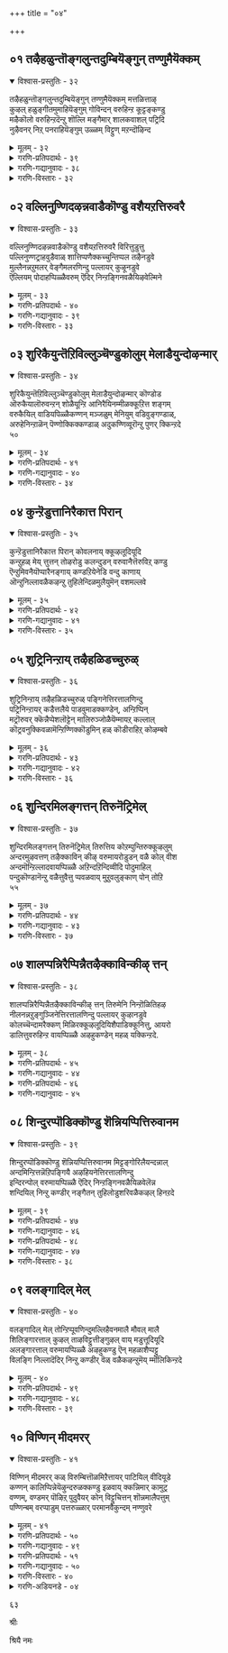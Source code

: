 +++
title = "०४"

+++

## ०१  तऴैहळुन्तॊङ्गलुन्तदुम्बियॆङ्गुन् तण्णुमैयॆक्कम्

<details open><summary>विश्वास-प्रस्तुतिः - ३२</summary>

तऴैहळुन्तॊङ्गलुन्तदुम्बियॆङ्गुन् तण्णुमैयॆक्कम् मत्तळित्ताऴ्  
कुऴल् हळुङ्गीतमुमाहियॆङ्गुम् गोविन्दन् वरुहिन्ऱ कूट्टङ्कण्डु  
मऴैकॊलो वरुहिन्ऱदॆन्ऱु शॊल्लि मङ्गैमार् शालकवाशल् पट्रिदि  
नुऴैवनर् निऱ् पनराहियॆङ्गुम् उळ्ळम् विट्टुण् मऱन्दॊऴिन्द
</details>

<details><summary>मूलम् - ३२</summary>

तऴैहळुन्तॊङ्गलुन्तदुम्बियॆङ्गुन् तण्णुमैयॆक्कम् मत्तळित्ताऴ्  
कुऴल् हळुङ्गीतमुमाहियॆङ्गुम् गोविन्दन् वरुहिन्ऱ कूट्टङ्कण्डु  
मऴैकॊलो वरुहिन्ऱदॆन्ऱु शॊल्लि मङ्गैमार् शालकवाशल् पट्रिदि  
नुऴैवनर् निऱ् पनराहियॆङ्गुम् उळ्ळम् विट्टुण् मऱन्दॊऴिन्द
</details>

<details><summary>गरणि-प्रतिपदार्थः - ३९</summary>

तऴैहळुम्=हसिरु तोरणगळू, तॊङ्गुलुम्=तूगु कुच्चुगळू, ऎङ्गुम्=ऎल्लॆल्लियू, तदुम्बि=तुम्बि, तण्णुमै=मुरजू, ऎक्कम्=एकनादवू,मत्तळि=मद्दळॆयू, ताऴ्=ताळवू, पीलि=कॊम्बुकहळॆगळू, कुऴल् हळुम्=कॊळलुगळू, गीतमुम्=सङ्गीतवू, ऎङ्गुम्=ऎल्लॆडॆगळल्लियू, आहि=तुम्बिकॊण्डु\(अवुगळॊडनॆ\), गोविन्दन्=गोविन्दनाद श्रीकृष्णनु, वरुहिन्ऱ=बरुत्तिरुव, कूट्टम्=समूहवन्नु, कण्डु=नोडि, मङ्गैमार्=गोकुलद युवतियरु, मऴैकॊल् ओ= मळॆय मोडविरबहुदे, वरुहिन्ऱदु=बरुत्तिरुवुदु, ऎन्ऱु=ऎन्दु, शॊल्लि=हेळिकॊळ्ळुत्ता, शालकम् वाशल्=किटकियन्नू बागिलन्न्य्, पट्रि=हिडिदुकॊण्डु, \(अवुगळ मूलकवे\) नुऴैवनर्=नुग्गि हॊरबरुववरू, निऱ्पनर्=निन्तुकॊळ्ळुववरू, आहि=नॆरॆदु इरुववरागि, उळ्ळम्=मनस्सन्नु, विट्टु=हरियगॊट्टु, उण्=ऊटवन्नु, मऱन्दु=मरॆतुबिट्टु, ऒळिन्दनरे=अळिदवरन्तॆ इद्दरु.
</details>

<details><summary>गरणि-गद्यानुवादः - ३८</summary>

४७
</details>

<details><summary>गरणि-विस्तारः - ३२</summary>

हसिरु तोरणगळू, तूगु कुच्चुगळू ऎल्लॆल्लियू तुम्बिरुत्ता मुरजू, एकनादवू, मद्दळॆयू, ताळवू, कॊम्बुकहळॆगळू, कॊळलुगळू, हाडुगळू ऎल्लॆडॆयू तुम्बिकॊण्डु, अवुगळॊडनॆ गोविन्दनाद श्रीकृष्णनु बरुत्तिरुव समूहवन्नु गोकुलद युवतियरु नोडि मळॆयमोड बरुत्तिरबहुदे ऎन्दु हेळिकॊळ्ळुत्ता किटकियन्नो बागिलन्नो आधारमाडिकॊण्डु नुग्गि हॊरबरुववरू निन्तुकॊळ्ळुववरू ऎल्लॆल्लियू नॆरॆदु इरुववरागि तम्म मनस्सन्नु\(अत्त\) हरियगॊट्टु, ऊटवन्नु मरॆतुबिट्टु अळिदवरन्तॆ इद्दरु.\(१\)

अन्दु, इडिय गोकुलवन्ने तळिरु तोरणगळिन्दलू, तूगुकुच्चुगळिन्दलू अलङ्करिसलागित्तु. दॊड्ड कूट नॆरॆदित्तु. कूटदल्लि हाडुववरु, मुरजु मद्दळॆ बारिसुववरु, ताळगळन्नु तट्टुववरु, एकनाद कॊळलुगळन्नु नुडिसुववरु, कॊम्बुकहळॆगळन्नु हिडिदु जनर उत्साहवन्नुकॆरळिसुववरु ऎल्लरू नॆरॆदिद्दरु. आ उत्साहि समूहद नडुवॆ लङ्कृतनागि मॆरॆयुत्ता कृष्णनु बरुत्तिद्दानॆ. गोकुलद युवतियरु ई दॊड्ड कूटवन्नू अदर नडुवॆ बालकृष्णनन्नू कण्डु भ्रमिसिदरु. “इदेनिदु? इष्टु गद्दल? इष्टु कोलाहल? मळॆय मोडवे धरॆगॆ इळिदु बरुत्तिरबहुदे?” हीगॆ तम्म तम्मॊळगे हेळिकॊळ्ळुत्ता, कॆलवरु किटकिगळ मूलक, मत्तॆ कॆलवरु बागिलुगळ मूलक नुग्गि हॊरबन्दरु. मत्तॆ कॆलवरु हॊरगॆ निन्तु नोडतॊडगिदरु. हीगॆ, गोकुलदल्लि ऎल्लि नोडिदरू ई युवतियरे. अवर मनस्सॆल्ला कृष्णनल्लि कीलिसित्तु. तम्म सुत्तण जगत्तन्ने अवरु मरॆतरु. तम्मन्नॆ अवरु मरॆतरु. हसिवु बायारिकॆमुन्तादवुगळन्नुमरॆतरु. हीगॆ, ऎल्लवन्नू मरॆतु, कृष्णनिगॆ तम्म आत्मसमर्पण माडि, अळिदवरन्तॆ इद्दरु आ गोपियरु.

हिन्दिन तिरुमॊऴियल्लि हेळिदन्तॆ, कृष्णन हुट्टिदहब्ब इन्नु एळे दिनगळु\! आद्दरिन्द अवनुकरुगळन्नु मेयिसलु होगबारदॆन्दू, अन्दिनिन्द अवनु अलङ्कारगळन्नु माडिकॊण्डु गोकुलदल्लिये आनन्दवागि तिरुगाडुत्तिरबेकॆन्दू यशोदॆ अवनिगॆ हेळिद्दळु. अदन्नु नडसुत्तिद्दारो-कृष्णनू अवन जॊतॆगॆ इतररू?

कृष्णनू कार्मुगिलिन बण्णवुळ्ळवनु. आदरू तेजोवन्त, आकर्षक;मनमोहक. अवनिरुव कडॆगळल्लॆल्ला ताळ, एळ, कॊम्बु, कहळॆ, नृत्य, गीतगळिगॆ कॊरतॆयुण्टे? अवन सङ्गड इरुववर सन्तोषक्कॆ ऎणॆयुण्टे?

४८
</details>

## ०२  वल्लिनुण्णिदऴन्नवाडैकॊण्डु वशैयऱत्तिरुवरै

<details open><summary>विश्वास-प्रस्तुतिः - ३३</summary>

वल्लिनुण्णिदऴन्नवाडैकॊण्डु वशैयऱत्तिरुवरै विरित्तुडुत्तु  
पल्लिनुण्णट्राहवुडैवाळ् शात्तिप्पणैक्कच्चुन्तिप्पल तऴैनडुवे  
मुल्लैनन्नऱुमलर् वेङ्गैमलरणिन्दु पल्लायर् कुऴूनडुवे  
ऎल्लियम् पोदाहप्पिळ्ळैवरुम् ऎदिर् निन्ऱङ्गिनवळैयिऴवेल्मिने
</details>

<details><summary>मूलम् - ३३</summary>

वल्लिनुण्णिदऴन्नवाडैकॊण्डु वशैयऱत्तिरुवरै विरित्तुडुत्तु  
पल्लिनुण्णट्राहवुडैवाळ् शात्तिप्पणैक्कच्चुन्तिप्पल तऴैनडुवे  
मुल्लैनन्नऱुमलर् वेङ्गैमलरणिन्दु पल्लायर् कुऴूनडुवे  
ऎल्लियम् पोदाहप्पिळ्ळैवरुम् ऎदिर् निन्ऱङ्गिनवळैयिऴवेल्मिने
</details>

<details><summary>गरणि-प्रतिपदार्थः - ४०</summary>

वल्लि=बळ्ळिय, नुण्=नयवाद, इदऴ्=ऎलॆय,अन्न=हागॆ इरुव, आडै=वस्त्रवन्नु, कॊण्डु=तन्दु, वशै=मज्जॆयिन्द, अऱ=तुम्बिकॊण्डु इरुव, तिरुवरै=पवित्रवाद नडुविगॆ, विरित्तु=बिडिसिदन्तॆ \(सडिलवागि\) उडुत्तु=उट्टुकॊण्डु, पल्लि=हल्लिय, नुण्=नुणुपाद, पट्रु=हिडितद, आह=हागॆ, उडै=उडुगॆय\(सण्ण\) वाळ्=कत्तियन्नु, शात्ति=धरिसिकॊण्डु, पणै=विशालवाद\(अगलवाद\), कच्चु=नडुकट्टन्नु, उन्दि=कट्टिकॊण्डु, पल=हलवु, तऴै=ऎलॆगळ \(नविलुगरिगळ\) नडुवे=नडुवॆ, नल् =उत्तमवाद, नऱु=परिमळभरितवाद, मुल्लैमलर्=मल्लिगॆ हू, वेङ्गैमलर्=हूवन्नु, अणिन्दु=धरिसिकॊण्डु, पल्=अनेक, आयर्=गोवळर, कुऴूम्=कूटद, नडुवे=नडुवॆ, ऎल्लि=सञ्जॆय, अम्=सुन्दरवाद, पोदु=समयदल्लि, आह=हागॆये, पिळ्ळै=मगनु\(कृष्णनु\), वरुम्=बरुवनु, ऎदिर्=\(अवन\)ऎदुरागि\), निन्ऱु=निन्तु, अङ्गु=अल्लि, इनम्=गोवळर वंशवॆल्ल, वळै=शङ्खगळन्नु, इऴवेल् मिन्=इळिसदन्तॆ ध्वनिमाडिरि.
</details>

<details><summary>गरणि-गद्यानुवादः - ३९</summary>

बळ्ळिय कोमलवाद नुणुपाद लॆलॆय हागॆ इरुव पट्टुवस्त्रवन्नु मज्जॆ तुम्बिरुव पवित्रवाद नडुविगॆ सडिलवागि उट्टु, हल्लिय
</details>

<details><summary>गरणि-विस्तारः - ३३</summary>

४९

नुणुपाद हिडितद हागॆ सण्ण कत्तियन्नु धरिसि, अगलवाद नडुकट्टन्नु कट्टिकॊण्डु, हलवु नविलुगरिगळ नडुवॆ, उत्तमवाद परिमळभरितवाद मल्लिगॆ हूवन्नु हूवन्नू धरिसिकॊण्डु , अनेक गोवळर कूटद नडुवॆ, सञ्जॆय सुन्दर समयदल्लि\(नन्न\) मगनु \(कृष्णनु\) बरुवनु. गोवळर वंशवॆल्ल अवन ऎदुरागि निन्तु, अल्लि, शङ्खगळन्नु इळिसदन्तॆ ध्वनिमाडिरि.\(२\)

बालकृष्णन ऒन्दु वर्णनॆय चित्र इल्लिदॆ- अवनु उट्टिरुव पट्टुवस्त्र बहुमृदु, बहु नुणुपु. बळ्ळिय कोमलवाद चुगुरॆलॆय नुणुपिनन्थाद्दु. नडुविगॆ बिगिदिरुवुदु अगलवाद नडुकट्टु. उट्टिरुव बट्टॆगॆ हॊन्दिकॊळ्ळुवन्थाद्दु. सॊण्टदल्लि अदक्कॆ ऒन्दु कत्ति. हल्लि हेगॆ अति नुणुपाद जगदल्लू भद्रवागि हिडिदुनिन्तिरुवुदो हागॆ नुणुपाद वस्त्रगळ नडुवॆ अदु. तलॆगूदलिगॆ सुन्दरवाद नविलुगरिगळु. कत्तिनल्लि परिमळभरितवाद मल्लिगॆ हूवू वेङ्गैहूवू सेरिसि जोडिसिकट्टिरुव आकर्षकवाद हार. अवन सुत्तमुत्त अवन ऒडनाडिगळु-गोवळ बालकर समूह. हीगॆ, कृष्णनु सिङ्गरिसिकॊण्डु सञ्जॆय सुन्दर समयदल्लि गोकुलद बीदिगळल्लि मॆरवणिगॆ बरुत्तानॆ. इडिय गोवळ कुलवे अवनन्नु ऎदुरुगॊळ्ळबेकु. गण्डसरु तम्म कैशङ्खगळन्नु कॆळक्कॆ इळिसदन्तॆ ध्वनिमाडि अवनन्नु बरमाडिकॊळ्ळबेकु. हॆङ्गसरु तावु तॊट्टिरुव कैबळॆगळु हॊळॆयुत्तिरुवन्तॆ, अवक्कॆ अपायबरदन्तॆ कैगळन्नु मेलक्कॆत्ति जयकार माडुत्ता अवनन्नु बरमाडिकॊळ्ळबेकु.
</details>

## ०३  शुरिकैयुन्तॆऱिविल्लुञ्चॆण्डुकोलुम् मेलाडैयुन्दोऴन्मार्

<details open><summary>विश्वास-प्रस्तुतिः - ३४</summary>

शुरिकैयुन्तॆऱिविल्लुञ्चॆण्डुकोलुम् मेलाडैयुन्दोऴन्मार् कॊण्डोड  
ऒरुकैयालॊरुवन्ऱन् शोळैयून्ऱि आनिरैयिनम्मीळक्कूऱित्त शङ्गम्  
वरुकैयिल् वाडियपिळ्ळैकण्णन् मञ्जळुम् मेनियुम् वडिवुङ्गण्डाळ्,  
अरुहेनिन्ऱाळॆन् पॆण्णोक्किक्कण्डाळ् अदुकण्णिव्वूरॊन्ऱु पुणर् क्किन्ऱदे  
५०
</details>

<details><summary>मूलम् - ३४</summary>

शुरिकैयुन्तॆऱिविल्लुञ्चॆण्डुकोलुम् मेलाडैयुन्दोऴन्मार् कॊण्डोड  
ऒरुकैयालॊरुवन्ऱन् शोळैयून्ऱि आनिरैयिनम्मीळक्कूऱित्त शङ्गम्  
वरुकैयिल् वाडियपिळ्ळैकण्णन् मञ्जळुम् मेनियुम् वडिवुङ्गण्डाळ्,  
अरुहेनिन्ऱाळॆन् पॆण्णोक्किक्कण्डाळ् अदुकण्णिव्वूरॊन्ऱु पुणर् क्किन्ऱदे  
५०
</details>

<details><summary>गरणि-प्रतिपदार्थः - ४१</summary>

शुरिगैयुम्=\(सुरिगॆयन्नू\) सण्ण कत्तियन्नू, तॆऱि विल्लुम्= बॆरळुगळिन्द बिडुव बिल्लन्न्य्, चॆण्डुकोलुम्=चॆण्डुकोलन्नू, मेलाडैयुम्=मेलुहॊदिकॆयन्नू, तोऴन्मार्=\(कृष्णन\) गोवळ गॆळॆयरु, कॊण्डु=तॆगॆदुकॊण्डु, ओड=ओडिबरलु, ऒरुकैयाल्=ऒन्दु कैयल्लि, ऒरुवन् तन्=ऒब्बन, तोळै=तोळन्नु, ऊन्ऱॊ=आसरॆयागि माडिकॊण्डु, आ=दनगळ, निरै=हिन्तिरुगि, कुऱित्त=बरुवुदक्कागि, शङ्गम्=शङ्खवन्नु\(हिडिदुकॊण्डु\), वरुकैयिल्=हिन्तिरुगि बरुवुदरल्लि, वाडिय=बाडिद, पिळ्ळै=मगनाद, कण्णन्=श्रीकृष्ण किशोरन, मञ्जळुम्=अरिसिनमयवाद, मेनियुम्=देहवन्नू, वडिवुम्=रूपवन्नू, अदर शोभॆयन्नू, अरुहे=पक्कदल्लिये, निन्ऱु=निन्तुकॊण्डु, ऎन् पॆण्=नन्न मगळु, कण्डाळ्=नोडिदळु, नोक्कि-गमनिसि, कण्डाळ्=\(मत्तॆ\)नोडिदळु, अदुकण्डु=अदन्नु नोडि, इ-ऊर्=ई ऊरिन\(गोकुलद\)वरु, ऒन्ऱु=ऒन्दु, पुणर् क्किन्ऱदे=इल्लद कतॆयन्नु कट्टि हरडुत्तिरुवरल्लवे\!
</details>

<details><summary>गरणि-गद्यानुवादः - ४०</summary>

सण्णकत्तियन्नू, बॆरळुगळिन्द बिडुव बिल्लन्नू, चॆण्डुकोलन्नू, मेलुहॊदिकॆयन्नू कृष्णन गोवळ गॆळॆयरु तॆगॆदुकॊण्डु ओडिबरलु, ऒब्बन तोळन्नु आसरॆयागि माडिकॊण्डु दनगळ सालुगळ कूटवु हिन्तिरुगि बरुवुदक्कागि शङ्खवन्नु हिडिदु ऊदुत्ता, हिन्तिरुगि बरुवुदरल्लि बाडिद मगनाद श्रीकृष्णकिशोरन अरिसिनमयवाद देहवन्नू अवयवगळ शोभॆयन्नू मग्गुलल्लिये निन्तुकॊण्डु नन्न मगळु नोडिदळु. मत्तॆ अदन्ने गमनिसि नोडिदळु. अदन्नु नोडिद ई ऊरिन \(गोकुलद\) ऒन्दु इल्लद कतॆयन्नु कट्टि हरडुववरल्लवे?\(३\)
</details>

<details><summary>गरणि-विस्तारः - ३४</summary>

सुरिगॆ कत्ति, आटद बिल्लु, चॆण्डुकोलु, मेलुहॊदिकॆ- इवुगळन्नॆल्ला कृष्णन गॆळॆयराद गोवळ बालकरु तॆगॆदुकॊण्डु मुन्दुगडॆ ओडिबन्दरु. दनगळ मन्दॆयन्नु हिन्तिरुगिसुवुदक्कागि बळसुव शङ्खवन्नु ऒब्ब गोवळनु ऊदिदनु. कृष्णनन्नु स्वागतिसुवुदक्को ऎन्नुवन्तॆ, हिन्दॆये कृष्ण. अवन मुख बाडित्तु, आदरॆ, अवन दिव्यदेहकान्ति कुन्दिरलिल्ल. ऒब्बळ गोवळ् अकन्यॆदारिय मग्गुलल्ले निन्तिद्दळु. कृष्णन अरिसिन तुम्बिद देहवन्नू, अवयवगळ

५१ 

शोभॆयन्नू नोडिदळु. अवळु अदन्नु मत्तॆ नोडबेकॆन्निसिरबेकु.नोडिदळु; गमनिसि नोडिदळु. गोकुलद जन अदन्नु कण्डरु. सरि अवरिगॆ अष्टे साकायितु. अवळन्नु कुरितु ऒन्दु सुळ्ळु कतॆ कट्टिदरु. मानव स्वभाव ऎष्टु कॆट्टद्दु\! नडॆदद्दन्नु नडॆद हागॆ हेळुवुदर बदलागि इल्लद विषयगळन्नु ऊहिसिकॊण्डु सल्लद आरोपगळन्नु हॊरिसुवुदु ऎन्थ असाधु कार्य\!
</details>

## ०४  कुन्ऱॆडुत्तानिरैकात्त पिरान्

<details open><summary>विश्वास-प्रस्तुतिः - ३५</summary>

कुन्ऱॆडुत्तानिरैकात्त पिरान् कोवलनाय् क्कूऴलूदियूदि  
कन्ऱुहळ् मेय् त्तुत्तन् तोऴरोडु कलन्दुडन् वरुवानैत्तॆरुविऱ् कण्डु  
ऎन्ऱुमिवनैयॊप्पारैनङ्गाय् कण्डऱियेनेडि वन्दु काणाय्  
ऒन्ऱुनिल्लावळैकऴन्ऱु तुहिलेन्दिळमुलैयुमॆन् वशमल्लवे
</details>

<details><summary>मूलम् - ३५</summary>

कुन्ऱॆडुत्तानिरैकात्त पिरान् कोवलनाय् क्कूऴलूदियूदि  
कन्ऱुहळ् मेय् त्तुत्तन् तोऴरोडु कलन्दुडन् वरुवानैत्तॆरुविऱ् कण्डु  
ऎन्ऱुमिवनैयॊप्पारैनङ्गाय् कण्डऱियेनेडि वन्दु काणाय्  
ऒन्ऱुनिल्लावळैकऴन्ऱु तुहिलेन्दिळमुलैयुमॆन् वशमल्लवे
</details>

<details><summary>गरणि-प्रतिपदार्थः - ४२</summary>

कुन्ऱु=पर्वतवन्नु, ऎडुत्तु=ऎत्तिहिडिदु, आनिरै=आकळ मन्दॆयन्नु, कात्त=रक्षिसिद, पिरान्=\(उपकारियाद\)भगवन्तनु, कोवलनाय्=गोवळनागि, कुऴल्=कॊळलन्नु, ऊदियूदि=मेलिन्द मेलॆ नुडिसि, कन्ऱुहळ्=करुगळन्नु, मेय् त्तु=मेयिसि, तन्=तन्न, तोऴरोडु=गॆळॆयरॊडनॆ, कलन्दु=कलॆतु, उडन्=जॊतॆयल्लि, वरुवानै=बरुत्तिरुववनन्नु, तॆरुविल्=बीदियल्लि, कण्डु=नोडि, एडि=एने, नङ्गाय्=साध्वीमणिये, वन्दु=बन्दु, काणाय्=नोडे, इवनै=इवनन्नु, ऒप्पारै=होलुववरन्नु, ऎन्ऱुम्=यावत्तू, कण्डु=नोडि अऱियेन्=अरियॆनु, एन्द=उट्ट, तुहिल्=उडुगॆयु, कऴन्ऱु=कळचि होगुत्तिदॆ, वळै=बळॆगळु, ऒन्ऱुम्=ऒन्दू, निल्ला=निल्लुवुदिल्ल, इळ=ऎळॆय, मुलै=स्तनगळु, ऎन्=नन्न, वशम्=स्वाधीन, अल्लवे=अल्लवे अल्ल.
</details>

<details><summary>गरणि-गद्यानुवादः - ४१</summary>

५२
</details>

<details><summary>गरणि-विस्तारः - ३५</summary>

पर्वतवन्नु ऎत्तिहिडिदु दनगळ समूहवन्नु रक्षिसिद भगवन्तनु गोवळनागि कॊळलन्नु मेलिन्द मेलॆ नुडिसि, करुगळन्नु मेयिसि, तन्न गॆळॆयरॊडनॆ कलॆतु अवर जॊतॆयल्लि बरुत्तिरुववनन्नु बीदियल्लि कण्डु, एने साध्विये, बन्दु नोडे; इवनन्नु होलुववरन्नु ऎन्दॆन्दिगू नोडि अरियॆनु. उट्टिरुव उडुगॆ कळचुत्तिदॆ. बळॆगळु ऒन्दू निल्लवु. ऎळॆय स्तनगळु नन्न स्वाधीनदल्लिल्लवल्ला.\(४\)

बालकृष्नन हिरिमॆयन्नू अवन अनुपम सौन्दर्यद परिणामवन्नू इल्लि विवरिसलागिदॆ. देवेन्द्रन कडुकोपक्कॆ तुत्तागि इडिय गोकुलवे नाशवागुव परिस्थिति अदु. तनगॆ गोवळरिन्द पूजॆ सल्ललिल्लवॆन्दु देवेन्द्रनु एळुदिनगळ काल एकप्रकारवागि कल्लुमळॆयन्नु गोकुलद मेलॆ सुरिसिद. आदरॆ, भगवन्त गोकुलदल्लि गोवळर नडुवॆ गोवळनागि अवतरिसिद्दरिन्द, आ गोवळरन्नू दनकरुगळन्नू रक्षिसिद. गोवर्धन गिरियन्ने ऎत्तिहिडिदु, अदर आसरॆयल्लि गोकुलवन्नु कापाडिद. गोवळनाद मेलॆ अवरिगॆ प्रियवॆन्निसिद कॊळलन्नु नुडिसि उत्साहवन्नू आनन्दवन्नू अवरल्लि हरडिद. बालकनाद्दरिन्द करुगळन्नु मेयिसुत्ता, गोवळबालकर नडुवॆ इद्दु, अवरॊन्दिगॆ कलॆतु मलॆतु, आटवाडि, आडिसि, सन्तोषदिन्द मनॆगॆ हिन्तिरुगुत्तिद्द. अवन ऒन्दॊन्दु कॆलसदल्लू ऒन्दॊन्दु वैशिष्ट्यवे. ऒन्दु हिरिमॆये\!

इन्नु, अवन अनुपम सौन्दर्यदपरिणाम- गोकुलद ऒब्ब युवति ऒन्दु सञ्जॆ बालकृष्णनु अवन गॆळॆयरॊडनॆ हितिरुगुत्तिरुवाग कण्डळु. अवन असदृश सौन्दर्यक्कॆ मारुहोदळु. तन्न गॆळतियन्नु कूगि करॆदु, तन्न आन्तर्यदल्लि नडॆयुत्तिद्द विकारगळन्नॆल्ला अवळल्लि तोडिकॊण्डळु- “ऎलॆ सखि, बेग बन्दु नोडे\! इवनिगॆ समनाद सुन्दरनन्नुनानु कण्डिल्ल, केळिल्ल, अरितिल्ल. ननगॆ विचित्र अनुभवगळागुत्तिवॆ” ऎन्दु तनगॆ आग आगुवुदन्नॆल्ला आत्मीयवागि हेळिकॊण्डळु. इब्बरू कुलीन युवतियरु.इब्बरू साध्विगळु. आदरेनु, स्त्रीसहजवाद कॆलवु अनुभवगळिन्द अवरु हेगॆ दूरवादारु?

भगवन्तनन्नु “साक्षान्मन्मथमन्मथः”ऎन्दु वर्णिसलागिदॆ. अवनिगॆ साटियन्नु ऎल्लिन्द तरुवुदु?

५३
</details>

## ०५  शुट्रिनिन्ऱाय् तऴैहळिडच्चुरुळ्

<details open><summary>विश्वास-प्रस्तुतिः - ३६</summary>

शुट्रिनिन्ऱाय् तऴैहळिडच्चुरुळ् पङ्गिनेत्तिरत्तालणिन्दु  
पट्रिनिन्ऱायर् कडैत्तलैये पाडवुमाडक्कण्डेन्, अन्ऱिप्पिन्  
मट्रॊरुवर् क्कॆन्नैप्पेशलॊट्टेन् मालिरुञ्जोळैयॆम्मायऱ् कल्लाल्  
कॊट्रवनुक्किवळामॆन्ऱिण्णिक्कॊडुमिन् हळ् कॊडीराहिऱ् कोऴम्बवे
</details>

<details><summary>मूलम् - ३६</summary>

शुट्रिनिन्ऱाय् तऴैहळिडच्चुरुळ् पङ्गिनेत्तिरत्तालणिन्दु  
पट्रिनिन्ऱायर् कडैत्तलैये पाडवुमाडक्कण्डेन्, अन्ऱिप्पिन्  
मट्रॊरुवर् क्कॆन्नैप्पेशलॊट्टेन् मालिरुञ्जोळैयॆम्मायऱ् कल्लाल्  
कॊट्रवनुक्किवळामॆन्ऱिण्णिक्कॊडुमिन् हळ् कॊडीराहिऱ् कोऴम्बवे
</details>

<details><summary>गरणि-प्रतिपदार्थः - ४३</summary>

शुट्रि=सुत्तिकॊण्डु, निन्ऱु=निन्तिरुव, आयर् हळ्=गोवळ बालकरु, तऴैहळ्=नविलुगरिय बीसणिगॆगळन्नु, इड=हिडिदु, शुरुळ्=सुरुळिगॊण्डिरुव, पङ्गि=कुरुळन्नु, नेत्तिरत्ताल्=नविलिन कण्णुगळिन्द, अणिन्दु=अलङ्करिसि, पट्रि=आश्रयिसि, निन्ऱ=निन्तिरुव, आयर्=गोवळर, कडैत्तलैये=कूटवे \(तलॆबागिलल्ले\), पाडवुम्=हाडुवुदन्नू, आडवुम्=कुणिदाडुत्तिरुवुदन्नू, कण्डेन्=नोडिदॆनु, पिन्=अनन्तर, अन्ऱि=अवनिगल्लदॆ, मालिरुञ्जोलै=मालिरुञ्जोळै ऎम्बल्लि नॆलसिरुव,ऎम्=नम्म\(नन्न\), मायऱ् कु=मोहकनिगॆ, अल्लाल्=अल्लदॆ, मट्रु=बेरॆ, ऒरुवर् क्कू=यारॊब्बनिगू, ऎन्नै=नन्न मदुवॆय, पेशल्=मातनाडुवुदन्नु, ऒट्टेन्=सहिसलारॆ, कॊट्रवनुक्कू=आ विजयशालियाद स्वामिगॆ, इवळ्=इवळु, आम्=तक्कवळु, ऎन्ऱु=ऎन्दु, ऎण्णि=योचिसि\(तीर्मानिसि\), कॊडुमिन् हळ्=कॊट्टु बिडिरि, कॊडीर्=हागॆ कॊडदे आहिल्=होदिरो, कोऴम्बवे=कडुसङ्कटवे.
</details>

<details><summary>गरणि-गद्यानुवादः - ४२</summary>

\(बालकृष्णन\)सुत्तमुत्त निन्तिरुव गोवळबालकरु नविलुगरिय बीसणिगॆगळन्नु हिडिदु, \(अवन\) सुरुळिकॊण्डिरुव तलॆगूदलन्नु नविलुगरिय कण्णुगळिन्द अलङ्करिसि, \(अवनन्नु\)आश्रयिसि निन्तिरुव गोवळर कूटवे तलॆबागिलल्ले हाडुवुदन्नू कुणिदाडुवुदन्नू कन्दॆनु. अनन्तर, अवनिगल्लदॆ मालिरुञ्जोलियल्लि नॆलॆसिरुव नम्म मोहकनिगॆ\)बेरॆ यारॊब्बनिगू नन्न मदुवॆय मातनाडुवुदन्नु सहिसलारॆनु. विजयशालियाद आ स्वामिगे इवळु तक्कवळु ऎन्दु तीर्मानिसि कॊट्टुबिडिरि. हागॆ कॊददे होदिरो कडुसङ्कटवे\!\(५\)
</details>

<details><summary>गरणि-विस्तारः - ३६</summary>

५४

गोकुलद कन्यॆयॊब्बळु हेळुत्ताळॆ- “नानु कण्डॆ, गोवळ बालकरु कृष्णन सुत्तमुत्तलू नविलुगरिय बीसणिगॆगळन्नु हिडिदिद्दरु. अवन गुङ्गुरु कुरुळन्नु नविलुकण्णुगळिन्द अलङ्करिसिद्दरु. अवनन्नु आश्रयिसि बरुत्तिद्द गोवळर दॊड्डकूटवे तलॆबागिलल्लि परवशवागिबिट्टित्तु. अवरॆल्ल हाडुत्तिद्दरु; कुणिदाडुत्तिद्दरु. अवर आनन्दक्कॆ पारवे इल्ल ऎन्नुवन्तॆ. हीगॆ गोवळर नडुवॆ, वैभवदिन्द कृष्णनु बरुत्तिरुवुदन्नु ना कण्डॆ. आ क्षणवे निर्धरिसिदॆ- अवने ननगॆ पति ऎन्दु”. आ गोपकन्यॆ कृष्णनन्नु मनसार वरिसिदळु. अनन्तर अवळ तन्दॆतायिगळु, बन्धुवर्गदवरु अवळ मदुवॆय मातन्नु ऎत्तिकॊण्डाग “विजयियाद आ स्वामिगल्लदॆ बेरॊब्बनिगॆ नन्नन्नु कॊडुवुदॆम्ब मातन्नु कूड नानु सहिसलारॆ”, ऎन्नुत्तारॆ. यार हॆसरन्नु हेळिदरू अवळिगॆ आगदु, अवळु तन्न तन्दॆ तायिगळिगॆ पेचन्नु तप्पिस्वुदक्कागि तन्न मनोनिश्चितवन्नु अवरिगॆ ऒडॆदु हेळिबिडुत्ताळॆ” आ मोहक स्वामिगॊब्बनिगे इवळु तक्कवळु ऎन्दु निर्धरिसि कॊट्टूबिडि.” ऒन्दु वेळॆ अवरु हागॆ माडदिद्दरॆ? हुडुगिय मातन्नु अलक्षिसिदरॆ? अदर परिणामवन्नू तन्न अन्तिमनिर्धारवन्नू अवरिगॆ अवळु बिडिसि हेळुत्ताळॆ- “हागॆ कॊडदे होदिरो, कडु सङ्कटवे”. हिरियरॆम्ब अभिमानदिन्द नन्न मनोभीष्टवन्नु नडसिकॊडदन्तॆ, यारिगो ऒब्बनिगॆ नीवेनादरू कट्टिदरॆ, अदर परिणाम निमगॆ कडुसङ्कटवे. जोकॆ-ऎन्दु अन्तिम ऎच्चरिकॆ कॊडुत्ताळॆ.

ऎन्थ अनन्यप्रेम\! ऎन्थ निश्चल प्रेम\! भक्तन प्रेमवू हीगॆये इरबेकल्लवे?
</details>

## ०६  शुन्दिरमिलङ्गत्तन् तिरुनॆट्रिमेल्

<details open><summary>विश्वास-प्रस्तुतिः - ३७</summary>

शुन्दिरमिलङ्गत्तन् तिरुनॆट्रिमेल् तिरुत्तिय कोऱम्पुन्तिरुक्कूऴलुम्  
अन्दरमुऴवत्तण् तऴैक्काविन् कीऴ् वरुमायरोडुडन् वळै कोल् वीश  
अन्दमॊन्ऱिल्लादवायप्पिळ्ळै अऱिन्दऱिन्दिव्वीदि पोदुमाहिल्  
पन्दुकॊण्डानॆन्ऱु वळैत्तुवैत्तु प्पवळवाय् मुऱुवलुङ्काण् पोन् तोऱि  
५५
</details>

<details><summary>मूलम् - ३७</summary>

शुन्दिरमिलङ्गत्तन् तिरुनॆट्रिमेल् तिरुत्तिय कोऱम्पुन्तिरुक्कूऴलुम्  
अन्दरमुऴवत्तण् तऴैक्काविन् कीऴ् वरुमायरोडुडन् वळै कोल् वीश  
अन्दमॊन्ऱिल्लादवायप्पिळ्ळै अऱिन्दऱिन्दिव्वीदि पोदुमाहिल्  
पन्दुकॊण्डानॆन्ऱु वळैत्तुवैत्तु प्पवळवाय् मुऱुवलुङ्काण् पोन् तोऱि  
५५
</details>

<details><summary>गरणि-प्रतिपदार्थः - ४४</summary>

तोऴि=गॆळतिये, तन्=तन्न\(अवन\), तिरुनॆट्रिमेल्=पवित्रवाद हणॆयमेलॆ, तिरुत्तिय-तिद्दिद, शिन्दुरम्=सिन्धूरद तिलकवू, कोऱम् पुम्=तिलकद बॊट्टू, तिरुक्कुऴलुम्=सुन्दरवाद कुरुळू, इलङ्ग=बॆळगुत्तिरलु, अन्दरम्=नडुविन प्रदेशदल्लॆल्ला, मुऴवम्=भेरि,मुरजु, मद्दळॆ मुन्ताद ताळवाद्यगळ शब्द तुम्बिरलु, तऴै=नविलुगरिय, तण्=तम्पाद, काविन्=कॊडॆगळ, कीऴ्=कॆळगडॆ, वरुम्=बरुत्तिरुव, आयरोडु=गोवळ बालकरॊडनॆ, उडन्=कूडिकॊण्डु, वळैकोल्=\(बग्गिद कोलुगळन्नु\) बळॆकोलन्नु, वीश=बीसुत्तिरलु, अन्दम्=अन्दवु\(अलङ्कारवु\), ऒन्ऱु=स्वल्पवू, इल्लाद=इल्लदन्थ, आयप्पिळ्ळै=गोवळ बालकनु, अऱिन्दु=तिळिदू तिळिदू, इव्वीदि=ई दारियल्लि, पोदु माहिल्=होगुवुदादरॆ, पन्दुकॊण्डान्=\(नम्म\)चॆण्डन्नु तॆगॆदुकॊण्डुबिट्ट, ऎन्ऱु=ऎन्दु, वळैत्तुवैत्तु=\(दूरन्नु\) बॆळॆसिबिट्टु, पवळवाय्=हवळद बायिय, मुऱुवलुम्=मुगुळ्नगॆयन्नु, काण् बोन्=नोडोण.
</details>

<details><summary>गरणि-गद्यानुवादः - ४३</summary>

गॆळतिये, तन्न\(अवन\)मिरुगुव हणॆयमेलॆ तिद्दिद सिन्धूरद तिलकवू तिलकद बॊट्टू, सुन्दरवाद कुरुळू, बॆळगुत्तिरलु, नडुवॆ इरुव कडॆयॆल्ला ताळवाद्यगळ शब्द तुम्बिरलु, नविलुगरिय तम्पाद कॊडॆगळ कॆळगॆ बरुत्तिरुव गोवळ बालकरॊडनॆ कूडिकॊण्डु बळॆकोलन्नू बीसुत्तिरलु, अन्द\(अलङ्कार\)वॊन्दू इल्लद गोवळ बालकनु\(कृष्णनु\) तिळिदू तिळिदू ई बीदियल्लि होगुववनादरॆ, “नम्म चॆण्डन्नुतॆगॆदुकॊण्डुबिट्ट”ऎन्दु दूरन्नु बॆळसि, \(अवन\) हवळद बायिय मुगुळ्नगॆयन्नु नोडोण.\(६\)
</details>

<details><summary>गरणि-विस्तारः - ३७</summary>

इब्बरु गोपकन्यॆयरु. आप्त सखियरु. इब्बरिगू कृष्णनल्लि गाढवाद व्यामोह. अवरल्लि ऒब्बळु इन्नॊब्बळिगॆ गुट्टागि हेळुत्ताळॆ- “अको नोडे, कृष्ण बरुत्तिरुवुदु. अवन हणॆयल्लि तिद्दिद सिन्धूरद तिलकविदॆ. अदर नडुवॆ तिलकद बॊट्टिदॆ. कुरुळु सुन्दरवागि हरडिकॊण्डिदॆ. बेरॆ याव रीतियल्लि अलङ्कार माडिकॊळ्ळदिद्दरू सह अवनॆष्टु मनमोहकनगैद्दानॆ नोडिदॆया? अवन सुत्तमुत्त गोपबालकरिद्दारॆ. अवरु नविलुगरिय कॊडॆगळन्नु

५६

हिडिदु बरुत्तिद्दारॆ. अल्लदॆ, कॆलवरु बळॆकोलु आटवाडुत्ता बरुत्तिद्दारॆ. कृष्ण नम्म प्रिय. अवनिगॆ नम्म मनोगतवेनॆम्बुदु गॊत्तु. नावु तण्टॆ माडुव जन ऎम्बुदु अवनिगॆ गॊत्तु. दूरुव जन ऎम्बुदू गॊत्तु. अवनिगॆ नावु प्रियरू ऎम्बुदू गॊत्तु. हीगॆ, तिळिदू तिळिदू अवनु ई बीदियल्लि बरुवुदादरॆ, नावु ऒन्दु उपाय हूडोण. “नम्म चॆण्डन्नु कित्तुकॊण्ड”ऎन्दु दॊड्ड कूगु ऎब्बिसि, अवन अति मधुरवाद मन्दहासवन्नू कटाक्षवीक्षणॆयन्नू नम्मत्त सॆळॆयोण, सखि.”

हेगादरू माडि, भगवन्त कुडिनोटवन्नू मुगुळ्नगॆयन्नू तन्न कडॆगॆ बरमाडिकॊळ्ळुव भक्तने धन्य\!
</details>

## ०७  शालप्पन्निरैप्पिन्नैतऴैक्काविन्कीऴ् त्तन्

<details open><summary>विश्वास-प्रस्तुतिः - ३८</summary>

शालप्पन्निरैप्पिन्नैतऴैक्काविन्कीऴ् त्तन् तिरुमेनि निन्ऱॊळितिहऴ  
नीलनन्नऱुङ्गुञ्जिनेत्तिरत्तालणिन्दु पल्लायर् कुऴानडुवे  
कोलच्चॆन्दामरैक्कण् मिळिरक्कूऴलूदियिशैपाडिक्कूनित्तु, आयरो  
डालित्तुवरुहिन्ऱ वायप्पिळ्ळै अऴहुकण्डेन् महळ् यक्किन्ऱदे.
</details>

<details><summary>मूलम् - ३८</summary>

शालप्पन्निरैप्पिन्नैतऴैक्काविन्कीऴ् त्तन् तिरुमेनि निन्ऱॊळितिहऴ  
नीलनन्नऱुङ्गुञ्जिनेत्तिरत्तालणिन्दु पल्लायर् कुऴानडुवे  
कोलच्चॆन्दामरैक्कण् मिळिरक्कूऴलूदियिशैपाडिक्कूनित्तु, आयरो  
डालित्तुवरुहिन्ऱ वायप्पिळ्ळै अऴहुकण्डेन् महळ् यक्किन्ऱदे.
</details>

<details><summary>गरणि-प्रतिपदार्थः - ४५</summary>

शाल=बहळ, पल=हलवु, निरै=हसुगळ मन्दॆगळ, पिन्नै=हिन्दुगडॆ, तऴै=नविलुगरिय, काविन्=नॆरळिन, कीऴ्=कॆळगॆ, तन्=तन्न, तिरुमेनि=दिव्यमुखवु, ऒळि=कान्तियन्नु, तिहऴ=बण्णद, नल्=ऒळ्ळॆय, नऱु=परिमळतुम्बिद, कुञ्जि=तलॆगूदलु\(कुडुमि\), नेत्तिरत्ताल्=नविलुकण्णुगळिन्द, अणिन्दु=अलङ्करिसिकॊण्डु, पल्=बहुसङ्ख्यॆय, आयर्=गोपबालकर, कुऴाम्=कूटद, नडुवे=नडूवॆ, कोलम्=सुन्दरवाद, शॆन्दामरै=कॆन्दावरॆयन्थ, कण्=कण्णु, मिळिर=हॊळॆयुत्तिरलु, कुऴल्=कॊळलन्नु, ऊदि=ऊदि, इशै=हाडु, पाडि=हाडि, कुनितु=\(बग्गि\)कुणिदाडि, आयरोडु=गोपबालरॊडनॆ, आलित्तु=सम्भ्रमिसि\(सन्तोषिसि\), वरुहिन्ऱ=बरुत्तिरुव
</details>

<details><summary>गरणि-गद्यानुवादः - ४४</summary>

५७
</details>

<details><summary>गरणि-प्रतिपदार्थः - ४६</summary>

आयर् पिळ्ळै=नन्दगोपन मगन, अऴहु=अन्दवन्नु, ऎन्=नन्न, महळ्=मगळु, कण्डु=कण्डवळागि, अयर् क्किन्ऱदु=बसवळिदिद्दाळॆ.
</details>

<details><summary>गरणि-गद्यानुवादः - ४५</summary>

अनेकानेक हसुगळ मन्दॆगळ हिन्दॆ, नविलुगरिय कॊडॆगळ नॆळलल्लि तन्न दिव्यमुखद कान्तियन्नु बॆळगिसुव हागॆ निन्तिरुव, नीलियबण्णद ऒळ्ळॆय परिमळतुम्बिद तलॆगूदलन्नु नविलिन कण्णुगळिन्द अलङ्करिसिकॊण्डिरुव, बहुमन्दि गोपबालर कूटद नडुवॆ अन्दवाद कॆन्दावरॆ ऎसळिनन्थ कण्णुगळन्नु हॊळपिसुत्ता, कॊळलन्नु ऊदुत्ता, हाडनु हाडुत्ता बग्गि कुणिदाडुत्ता गोपबालरॊडनॆ सम्भ्रमिसि बरुत्तिरुव नन्दगोपकुमारन दिव्यसौन्दर्यवन्नु नोडिदवळागि नन्न मगळु बसवळिदिद्दाळॆ.\(७\)
</details>

## ०८  शिन्दुरप्पॊडिक्कॊण्डु शॆन्नियप्पित्तिरुवानम

<details open><summary>विश्वास-प्रस्तुतिः - ३९</summary>

शिन्दुरप्पॊडिक्कॊण्डु शॆन्नियप्पित्तिरुवानम मिट्टङ्गोरिलैयन्दन्नाल्  
अन्दमिन्ऱित्तन्नॆऱिपङ्गियै अऴहियनेत्तिरत्तालणिन्दु  
इन्दिरन्पोल् वरुमायप्पिळ्ळै ऎदिर् निन्ऱङ्गिनवळैयिळवेलॆन्न  
शन्दियिल् निन्ऱु कण्डीर् नङ्गैतन् तुहिलोडुशरिवळैकऴल् हिनऱदे
</details>

<details><summary>मूलम् - ३९</summary>

शिन्दुरप्पॊडिक्कॊण्डु शॆन्नियप्पित्तिरुवानम मिट्टङ्गोरिलैयन्दन्नाल्  
अन्दमिन्ऱित्तन्नॆऱिपङ्गियै अऴहियनेत्तिरत्तालणिन्दु  
इन्दिरन्पोल् वरुमायप्पिळ्ळै ऎदिर् निन्ऱङ्गिनवळैयिळवेलॆन्न  
शन्दियिल् निन्ऱु कण्डीर् नङ्गैतन् तुहिलोडुशरिवळैकऴल् हिनऱदे
</details>

<details><summary>गरणि-प्रतिपदार्थः - ४७</summary>

शिन्दुरप्पॊडि=सिन्धूरद पुडियन्नु, शॆन्नि=नडुनॆत्तिगॆ, अप्पि=हच्चिकॊण्डु, अङ्गु=अल्लि, ओर्=ऒन्दु, इलै तन्नाल्=ऎलॆयिन्द, तिरुनामम्=पवित्रवाद नामवन्नु, इट्टु=हणॆयमेलॆ इट्टुकॊण्डु, नॆऱि=गुङ्गुरु, पङ्गियै=तलॆगूदलन्नु, अऴहिय=सॊगसाद, नेत्तिरत्ताल्=नविलु कण्णुगळिन्द, अन्दरम्=अन्तर, इन्ऱि=इल्लदन्तॆ, अणिन्दु=शृङ्गरिसिकॊण्डु, इन्दिरन् पोल्=देवेन्द्रनन्तॆ, वरुम्=बरुव, आयप्पिळ्ळै=गोपबालनिगॆ, ऎदिर्=ऎदुरागि
</details>

<details><summary>गरणि-गद्यानुवादः - ४६</summary>

५८
</details>

<details><summary>गरणि-प्रतिपदार्थः - ४८</summary>

अङ्गु=अल्लि\(अवनु बरुव मार्गदल्लि\), निन्ऱु=निन्तुकॊण्डु, वळै इनम्=कैबळॆगळन्नॆल्ला, इऴवेल्=कळॆदुकॊळ्ळबेड, ऎन्न=ऎन्नलु, नङ्गै=हुडुगियु, शन्दियिल्=अवनु बरुव बीदियल्लि, निन्ऱु=निन्तुकॊण्डु, तन्=तन्न, तुहिलोडु=सीरॆयॊडनॆ, शरिवळै=कैबळॆगळन्नू, कऴल् हिन्ऱदे=सडिलमाडिकॊण्डु बिडुवळल्ला.
</details>

<details><summary>गरणि-गद्यानुवादः - ४७</summary>

सिन्धूरद पुडियन्नु नडुनॆत्तिगॆ हच्चिकॊण्डु, अल्लिऒन्दु ऎलॆयिन्द हणॆगॆ नामवन्निट्टुकॊण्डु, गुङ्गुरु तलॆगूदलन्नु नविलुकण्णुगळिन्द अन्तरवे इल्लद हागॆ शृङ्गरिसिकॊण्डु, देवेन्द्रनन्तॆ बरुव गोपबालनॊगॆ ऎदुरागि, अवनु बरुव मार्गदल्लि निन्तुकॊण्डु कैबळॆगळन्नॆल्ल कळॆदुकॊळ्ळबेड ऎन्दु हेळिदरू सह हुडुगियु अवनु बरुव सन्दियल्ले निन्तुकॊण्डु तन्न सीरॆयन्नूकैबळॆगळन्नू सडिलमाडिकॊळ्ळुवळल्ला\!\(८\)
</details>

<details><summary>गरणि-विस्तारः - ३८</summary>

कृष्णनु ऎन्थ मनमोहकनॆम्बुदु गोकुलदवरिगॆल्ला गॊत्तु. अदरल्लू स्त्रीयरिगॆ इदु मनवरिकॆयाद विषय. “तन्न मगळु कृष्णनु शृङ्गरिसिकॊण्डु बरुव दारियल्लि अवनिगॆ ऎदुरागि निन्तिद्दू अवनल्लि अनुरक्तळागि, अवनु आळ् कैबळॆगळन्नॆल्ला अवळ कैगळिन्द कळचिकॊण्डु होदरू सह तिळियदन्तॆ परवशळागि निन्तिबिडबहुदु. आद्दरिन्द अवळिगॆ मुन्नॆच्चरिकॆ कॊडुवुदु हित”ऎन्दुकॊण्डु ऒब्ब तायि तन्न मगळिगॆ हेळुत्ताळॆ- “जोकॆ, अवनु बरुव दारियल्लि अवनिगॆ ऎदुरागि निन्तरबेड. आमेलॆ, कैबळॆगळु होदवु ऎन्नबेड”. आदरेनु? “हुडुगियु अवनु बरुव सन्दियल्ले, अवनिगॆ ऎदुरागिये निन्तळल्ला\! अवळ सीरॆयन्नू कैबळॆगळन्नू सडिलमाडिकॊण्डळल्ला\!” ऎन्दु परितपिसुत्ताळॆ-आ तायि. कृष्णन इन्द्रजाल अन्थाद्दु\!

५९
</details>

## ०९  वलङ्गादिल् मेल्

<details open><summary>विश्वास-प्रस्तुतिः - ४०</summary>

वलङ्गादिल् मेल् तोन्ऱिप्पूवणिन्दुमल्लिहैवनमालै मौवल् मालै  
शिलिङ्गारत्ताल् कुऴल् ताऴविट्टुत्तीङ्गुऴल् वाय् मडुत्तूदियूदि  
अलङ्गारत्ताल् वरुमायप्पिळ्ळै अऴहुकण्डु ऎन् महळाशैप्पट्टु  
विलङ्गि निल्लादॆदिर् निन्ऱु कण्डीर् वॆळ् वळैकऴन्ऱुमॆय् म्मॊलिकिन्ऱदे
</details>

<details><summary>मूलम् - ४०</summary>

वलङ्गादिल् मेल् तोन्ऱिप्पूवणिन्दुमल्लिहैवनमालै मौवल् मालै  
शिलिङ्गारत्ताल् कुऴल् ताऴविट्टुत्तीङ्गुऴल् वाय् मडुत्तूदियूदि  
अलङ्गारत्ताल् वरुमायप्पिळ्ळै अऴहुकण्डु ऎन् महळाशैप्पट्टु  
विलङ्गि निल्लादॆदिर् निन्ऱु कण्डीर् वॆळ् वळैकऴन्ऱुमॆय् म्मॊलिकिन्ऱदे
</details>

<details><summary>गरणि-प्रतिपदार्थः - ४९</summary>

वलङ्कादिल्=बलकिवियल्लि, मेल्=उत्तमवाद, तोन्ऱिप्पू=कन्नैदिलॆ हूवन्नू, वनम्=काडिन, मल्लिहै मालै=मल्लिगॆ हारवन्नू, मौवम् मालै=जाजिहूविन हारवन्नू, अणिन्दु=धरिसिकॊण्डु, शिलिङ्गारत्ताल्=अन्दवागि, कुऴल्=तलॆगूदलन्नु, ताऴविट्टु=इळियबिट्टु, तीम्=मधुरवाद, कुऴल्=कॊळलन्नु, वाय्=बायिगॆ, मडुत्तु=हच्चि, ऊदि ऊदि=ऊदिकॊण्डु, अलङ्कारत्ताल्=अलङ्कारगळॊन्दिगॆ, वरुम्=बरुव, आयर् पिळ्ळै=गोपबालन, अऴहु=सौन्दर्यवन्नु, ऎन्=नन्न, महळ्=मगळु, कण्डु=नोडिदवळे, आशैप्पट्टु=\(अवनल्लि\)मोहगॊण्डु, विलङ्गि=सरिदु, निल्लादु=निल्लदॆये, ऎदिर्=ऎदुरागिये, निन्ऱु=निन्तुकॊण्डु, वॆळ् वळै=\(तन्न\)शङ्खद कैबळॆगळन्नू, कऴन्ऱु=सडिलमाडिकॊण्डु,मॆय्=मैयन्नू, मॆलिहिन्ऱदे=नलुगिसिकॊण्डळल्ला.
</details>

<details><summary>गरणि-गद्यानुवादः - ४८</summary>

बलगिवियल्लि उत्तमवाद कन्नैदिलॆ हूवन्नु तॊट्टु, कुत्तिगॆयल्लि काडुमल्लिगॆ हारवन्नु काडुजाजि हारवन्नू धरिसिकॊण्डु, तलॆगूदलन्नु अन्दवागि इळिय बिट्टु, मधुरवाद कॊळलन्नु तुटिगॆ हच्चि ऊदि ऊदि अलङ्कारगळॊन्दिगॆ बरुत्तिरुव नन्दगोपबालन सौन्दर्यवन्नु नन्न मगळु नोडिदवळे अवनल्लि मोहगॊण्डु, सरिदु निल्लदॆये, ऎदुरागिये निम्तुकॊण्डु, \(तन्न\)शङ्खद कैबळॆगळन्नू सडिलमाडिकॊण्डु, \(तन्न\) मैयन्नू नलिगिसिकॊण्डळल्ला\!\(९\)
</details>

<details><summary>गरणि-विस्तारः - ३९</summary>

एळू,ऎण्टु, ऒम्बत्तनॆय पाशुरगळल्लि कृष्नन अनुपम सौन्दर्यवन्नू, अवनन्नु कण्ड गोपकन्यॆयर व्यामोहवन्नू अदर परिणामवाद अवर नडतॆयन्नू सुन्दरवागि सहजवागि विवरिसि हेळलागिदॆ. तन्न परिसरक्कॆ तक्कन्तॆ कृष्णनु अत्यन्त स्वाभाविकवागि अलङ्करिसिकॊण्डिद्दानॆ. “अन्दविल्लदवनादरू” ऎम्ब मातिनल्लि अवन सहजसौन्दर्यद वर्णनॆ अडगिदॆ. अवन गुङ्गुरु कुरुळु, तलॆगूदलु, हॊळॆयुव

६०

हणॆ विशालवाद कण्णुगळु, हवळद तुटि- इवु ऒन्दॊन्दू चित्ताकर्षक. अवनु किवियल्लि सिक्किस्कॊण्डिरुव हूवु, कण्ठदल्लि धरिसिरुव हार, कैयल्लि हिडिदिरुव कॊळलु, तलॆयल्लि जोडिसिकॊण्डिरुव नविलुकण्णुगळु, हणॆगॆ हच्चिरुव सिन्धूरद नाम, सिन्धूरद बॊट्टु- इवुगळॆल्ल अवनु अळवडिसिकॊण्डिरुव अलङ्कारगळु. तुटिगॆ हॆच्चिद कॊळलिननादवू, कडॆगण्णिन नोटवू, मुगुळ्नगॆयू- चेतोहारि व्यापारगळु. कृष्णनु गोकुलद बीदिगळल्लि, गोपबालकर नडुवॆ, अवर हर्षसन्दणिय नडुवॆ. नविलुगरिय कॊडॆगळ कॆळगॆ, अवर आटपाटगळ, हाडु कुणितगळ नडुवॆ, नडॆदु बरुत्तिरुवाग- आग आदद्देनु ऎन्दु ई पाशुरगळु तिळिसुत्तवॆ. इवॆल्ल कूडिकॊण्डु मुग्ध गोपकन्यॆयरन्नु परवशरन्नागि माडिद्दु एनु हॆच्चु? आग, आ कन्यॆयर लक्ष्यवॆल्ल कृष्णने\! अवन कुडिनोटक्कागि, मुगुळ्नगॆगागि अवरु हातॊरॆयुत्तिद्दरु\! तायन्दिर मातागलि, ऎच्चरिकॆयागलि अवरिगॆ आग तिळियद्दु. हेगादरू माडि तम्म मनोगतवन्नु अवन गमनक्कॆ तरबेकॆम्बुदे अवर मुख्य उद्देश. अदन्नु साधिसिकॊळ्ळलु अवरु नडसिद प्रयत्नगळ निदर्शनगळिवॆ ई पाशुरगळल्लि.
</details>

## १०  विण्णिन् मीदमरर्

<details open><summary>विश्वास-प्रस्तुतिः - ४१</summary>

विण्णिन् मीदमरर् कळ् विरुम्बित्तॊळमिऱैत्तायर् पाटियिल् वीदियूडे  
कण्णन् कालिप्पिन्नेयॆऴुन्दरुळक्कण्डु इळवाय् क्कन्निमार् कामुट्र  
वण्णम्, वण्डमर् पॊऴिऱ् पुदुवैयर् कोन् विट्टुचित्तन् शॊन्नमालैपत्तुम्  
पण्णिन्बम् वरप्पाडुम् पत्तरुळ्ळार् परमानवैकुन्दम् नण्णुवरे
</details>

<details><summary>मूलम् - ४१</summary>

विण्णिन् मीदमरर् कळ् विरुम्बित्तॊळमिऱैत्तायर् पाटियिल् वीदियूडे  
कण्णन् कालिप्पिन्नेयॆऴुन्दरुळक्कण्डु इळवाय् क्कन्निमार् कामुट्र  
वण्णम्, वण्डमर् पॊऴिऱ् पुदुवैयर् कोन् विट्टुचित्तन् शॊन्नमालैपत्तुम्  
पण्णिन्बम् वरप्पाडुम् पत्तरुळ्ळार् परमानवैकुन्दम् नण्णुवरे
</details>

<details><summary>गरणि-प्रतिपदार्थः - ५०</summary>

विण्णिम् मीदु=आकाशद मेलुगडॆयल्लि, अमरर् गळ्=अमररु, विरुम्बि=आदरासक्तियिन्द, तोऴ=सेवॆ सल्लिसलु, मिऱैत्तु=अलक्षिसि\(कठिणमनस्कनागि\), आयर् पाटियिल्=गोकुलदल्लि, कण्णन्=कृष्णनागि, कालि=हसुगळ, पिन्ने=हिन्दुगडॆ, वीदि ऊडॆ=नडुबिदियल्लि, ऎऴुन्दरुळ=बिजय माडिसुवुदन्नु, कण्डु=कम्डु, इळ=ऎळॆय वयस्सिन, आय्=गोप, कन्निमार्=कन्यॆयरु
</details>

<details><summary>गरणि-गद्यानुवादः - ४९</summary>

६१
</details>

<details><summary>गरणि-प्रतिपदार्थः - ५१</summary>

कामुट्र=कामविकारगॊण्ड, वण्णम्=विधानवन्नु, वण्डु=दुम्बिगळु, अमर्=मुत्तिरुव,पॊऴिल्=लता मण्टपगळिन्द तुम्बिरुव, पुदुवै=श्रीविल्लिपुत्तूरिनल्लि वासमाडुववर, कोन्=निर्वाहकनाद, विट्टुचित्तन्=विष्णुचित्तनु, शॊन्न=हेळिरुव, मालै=पाशुरमालॆ, पत्तुम्=हत्तन्नू, इन्बम्=सन्तोषवु, वर=उक्किबरुवन्तॆ, पण्=सुश्राव्यवागि, पाडुम्=हाडबल्ल, पत्तर्=भक्तरागि, उळ्ळार्=इरुववरु, परमान=”पर”वागि इरुव, वैगुन्दम्=वैकुण्ठवन्नु, नण्णुवरे=सेरि, अल्लि ऒन्दागुत्तारॆ.
</details>

<details><summary>गरणि-गद्यानुवादः - ५०</summary>

आकाशदिन्दाचॆगॆ इरुव अमररु आदरासक्तिगळिन्द सेवॆ सल्लिसुवुदन्नु अलक्षिसि \(कठिण मनस्कनागि\)नन्दगोकुलदल्लि कृष्णनागि हसुगळ हिन्दुगडॆ बीदियल्लि बिजय माडिसुवुदन्नु कण्डु ऎळॆय वयस्सिन युवतियराद गोपकन्यॆयरु कामविकारगॊण्ड विधानवन्नु दुम्बिगळु मुत्तुत्तिरुव लतामण्टपगळिन्द तुम्बिरुव श्रीविल्लिपुत्तूरिनल्लि वासमाडुववर निर्वाहकनाद विष्णुचित्तनु हेळिरुव पाशुरमालॆ हत्तन्नू सन्तोषवु उक्कि बरुवन्तॆ सुश्राव्यवागि हाडबल्ल भक्तरागि इरुववरु “पर”वागि इरुव वैकुण्ठवन्नु सेरि अल्लि सेवॆ माडुत्ता भगवन्तनल्लि ऒन्दागुत्तारॆ.\(१०\)
</details>

<details><summary>गरणि-विस्तारः - ४०</summary>

ई तिरुमॊऴिगॆ इदु फलश्रुति. “विण्णिन् मीदु”- ऎन्दरॆ, “आकाशदिन्द आचॆगॆ “ऎन्दागुत्तदॆ. मनस्सिगॆ गोचरवागुव “आकाश”ऎम्ब इन्द्रिय सर्वव्यापियादद्दु. ई आकाशदिन्द आचॆगॆ, अतीतवागि, मत्तॊन्दु आकाशविदॆ. अदे परमाकाश. अदे “पर” ऎम्बुदु. ई “पर”वे वैकुण्ठवॆन्दू हेळुत्तारॆ. अनन्य भक्तरागि अमररागिरुववरु अल्लि नित्यवास नडसुत्तारॆ. ई नित्यसूरिगळिगॆ भगवन्तन सेवॆयॊन्दल्लदॆ बेरॆ कॆलसवू इल्ल; बेरॆ योचनॆयू इल्ल. आनन्ददिन्द भगवन्तन सेवॆयल्लिये तॊडगिरुववरु अवरु. आदरॆ, भगवन्तनु अन्थवर सेवॆयन्नू निर्लक्षिसि, गोकुलदल्लि श्रीकृष्णनागि अवतरिसिदनु. अवन मोहकसौन्दर्यक्कॆ मारुहोगि मरुळाद गोपकन्यॆयर कामविकारगळन्नु आऴ्वाररु बहळ स्वारस्यवागि ई तिरुमॊऴिय पाशुरगळल्लि हाडीद्दारॆ. “ ई पाशुरमालॆयन्नु रागपूर्णवागि सुश्राव्यवागि हाडि अनुभविसुव भक्तरु वैकुण्ठवन्नु तप्पदॆ सेरुत्तारॆ”ऎन्नुत्तारॆ आऴ्वाररु.

६२

भगवन्तनल्लि गोपकन्यॆयरिगॆ उण्टाद महदाशॆयन्नू तत्परिणामवन्नू ई पाशुरगळु सूचिसुत्तवॆ. भगवन्तनन्नु “परमपुरुष”ऎन्नुत्तारॆ. वास्तववागि, अवनॊब्बने “पुरुष”. ऎल्ल जीवरू अवनन्नु सर्वदा आश्रयिस बयसुव “स्त्री”. प्रापञ्चिकवागि, स्त्रीयु पुरुषन आश्रयक्कागिये गेहॆ तवकपडुवळो. हेगॆ अदिल्लदॆ अवळ बाळु सार्थकवॆनिसदो हागॆये आध्यात्मिकवागि जीवनुभगवन्तन आश्रयक्कगै, भगवन्तन सेवॆगागि, भगवन्तनल्लि ऒन्दागुवुदक्कागि सदा यत्निसुत्तानॆ. अदनु साधिसुवुदे जीवन गुरि. साधिसिदरॆ लभिसुवुदु मुक्ति. मुक्तियन्नु साधिसलु जीवनु भगवन्तनन्नु तन्न पतियन्नागि-वरिसि दृढवागि अनन्यवागि प्रेमिसुवुदु ऒन्दुसाधन. अदन्ने गोपकन्यॆयरु हिडिदिद्दु. अदे अवर भक्तिमार्ग. भगवन्तनल्लि परिपूर्णवागि शरणागि, भक्तिमार्गवन्नु अचलवागि अनुसरिसि, प्रतिजीवनू भगवन्तनन्नु सेरबेकॆम्ब आऴ्वारर महदाशय इदरल्लि सूचितवागिदॆ.
</details>

<details><summary>गरणि-अडियनडे - ०४</summary>

तळ्चै, वल्लि, शुरिकै, कुन्ऱु, शुत्ति, शिन्दुरम्, शाल, शिन्दुरप्पॊडि, वलम्, विण् \(अट्टु\)
</details>

६३

श्रीः

श्रियै नमः
